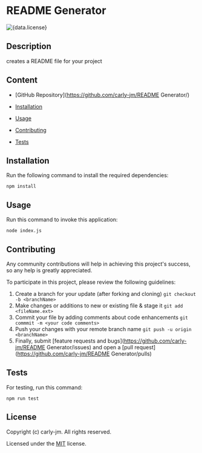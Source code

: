 # README Generator

![{data.license}](https://shields.io/badge/license-MIT-green)

## Description

creates a README file for your project

## Content

- [GitHub Repository](https://github.com/carly-jm/README Generator/)

- [Installation](#installation)

- [Usage](#usage)

- [Contributing](#contributing)

- [Tests](#tests)

## Installation

Run the following command to install the required dependencies:

```
npm install
```

## Usage

Run this command to invoke this application:

```
node index.js
```

## Contributing

Any community contributions will help in achieving this project's success, so any help is greatly appreciated.

To participate in this project, please review the following guidelines:

1. Create a branch for your update (after forking and cloning)
   `git checkout -b <branchName>`
2. Make changes or additions to new or existing file & stage it
   `git add <fileName.ext>`
3. Commit your file by adding comments about code enhancements
   `git commmit -m <your code comments>`
4. Push your changes with your remote branch name
   `git push -u origin <branchName>`
5. Finally, submit [feature requests and bugs](https://github.com/carly-jm/README Generator/issues) and open a [pull request](https://github.com/carly-jm/README Generator/pulls)

## Tests

For testing, run this command:

```
npm run test
```

## License

Copyright (c) carly-jm. All rights reserved.

Licensed under the [MIT](./LICENSE.txt) license.
